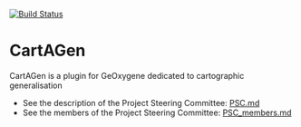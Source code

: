 [![Build Status](https://travis-ci.org/IGNF/geoxygene.svg?branch=master)](https://travis-ci.org/IGNF/CartAGen)

# CartAGen
CartAGen is a plugin for GeOxygene dedicated to cartographic generalisation

- See the description of the Project Steering Committee: [PSC.md][1]
- See the members of the Project Steering Committee: [PSC_members.md][2]

[1]: https://github.com/IGNF/CartAGen/blob/master/PSC.md
[2]: https://github.com/IGNF/CartAGen/blob/master/PSC_members.md
